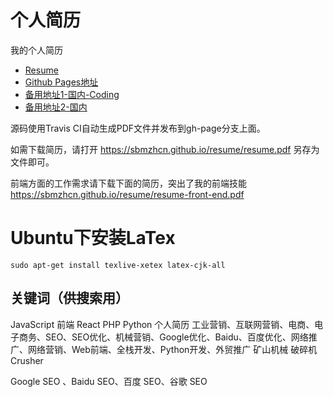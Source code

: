 # 个人简历

我的个人简历

* [Resume](https://sbmzhcn.github.io/resume/resume.pdf)
* [Github Pages地址](https://sbmzhcn.github.io/resume/resume.pdf)
* [备用地址1-国内-Coding](http://yzv.coding.me/resume/resume.pdf)
* [备用地址2-国内](http://www.shibangsoft.com/resume.pdf)

源码使用Travis CI自动生成PDF文件并发布到gh-page分支上面。

如需下载简历，请打开 https://sbmzhcn.github.io/resume/resume.pdf 另存为文件即可。

前端方面的工作需求请下载下面的简历，突出了我的前端技能
https://sbmzhcn.github.io/resume/resume-front-end.pdf

# Ubuntu下安装LaTex

```
sudo apt-get install texlive-xetex latex-cjk-all
```

## 关键词（供搜索用）

JavaScript 前端 React PHP Python 个人简历
工业营销、互联网营销、电商、电子商务、SEO、SEO优化、机械营销、Google优化、Baidu、百度优化、网络推广、网络营销、Web前端、全栈开发、Python开发、外贸推广
矿山机械 破碎机 Crusher

Google SEO 、Baidu SEO、百度 SEO、谷歌 SEO
